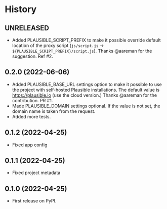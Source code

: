 # History

## UNRELEASED

- Added PLAUSIBLE_SCRIPT_PREFIX to make it possible override default location of the proxy script (`js/script.js` -> `${PLAUSIBLE_SCRIPT_PREFIX}/script.js`). Thanks @aareman for the suggestion. Ref #2.

## 0.2.0 (2022-06-06)

- Added PLAUSIBLE_BASE_URL settings option to make it possible to use the project with self-hosted Plausible installations. The default value is https://plausible.io (use the cloud version.) Thanks @aareman for the contribution. PR #1.
- Made PLAUSIBLE_DOMAIN settings optional. If the value is not set, the domain name is taken from the request.
- Added more tests.

## 0.1.2 (2022-04-25)

- Fixed app config

## 0.1.1 (2022-04-25)

- Fixed project metadata

## 0.1.0 (2022-04-25)

- First release on PyPI.
